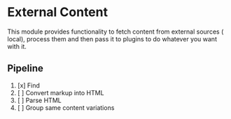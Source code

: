 # External Content

This module provides functionality to fetch content from external sources (
local), process them and then pass it to plugins to do whatever you want with
it.

## Pipeline

1. [x] Find
2. [ ] Convert markup into HTML
3. [ ] Parse HTML
4. [ ] Group same content variations
